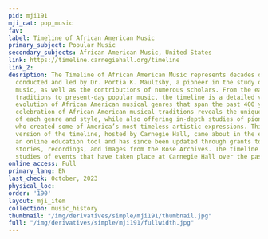 ```yaml
---
pid: mji191
mji_cat: pop_music
fav: 
label: Timeline of African American Music
primary_subject: Popular Music
secondary_subjects: African American Music, United States
link: https://timeline.carnegiehall.org/timeline
link_2: 
desription: The Timeline of African American Music represents decades of scholarship
  conducted and led by Dr. Portia K. Maultsby, a pioneer in the study of African American
  music, as well as the contributions of numerous scholars. From the earliest folk
  traditions to present-day popular music, the timeline is a detailed view of the
  evolution of African American musical genres that span the past 400 years. This
  celebration of African American musical traditions reveals the unique characteristics
  of each genre and style, while also offering in-depth studies of pioneering musicians
  who created some of America’s most timeless artistic expressions. This interactive
  version of the timeline, hosted by Carnegie Hall, came about in the early 10s as
  an online education tool and has since been updated through grants to include multimedia
  stories, recordings, and images from the Rose Archives. The timeline also includes
  studies of events that have taken place at Carnegie Hall over the past 130 years.
online_access: Full
primary_lang: EN
last_check: October, 2023
physical_loc: 
order: '190'
layout: mji_item
collection: music_history
thumbnail: "/img/derivatives/simple/mji191/thumbnail.jpg"
full: "/img/derivatives/simple/mji191/fullwidth.jpg"
---
```

